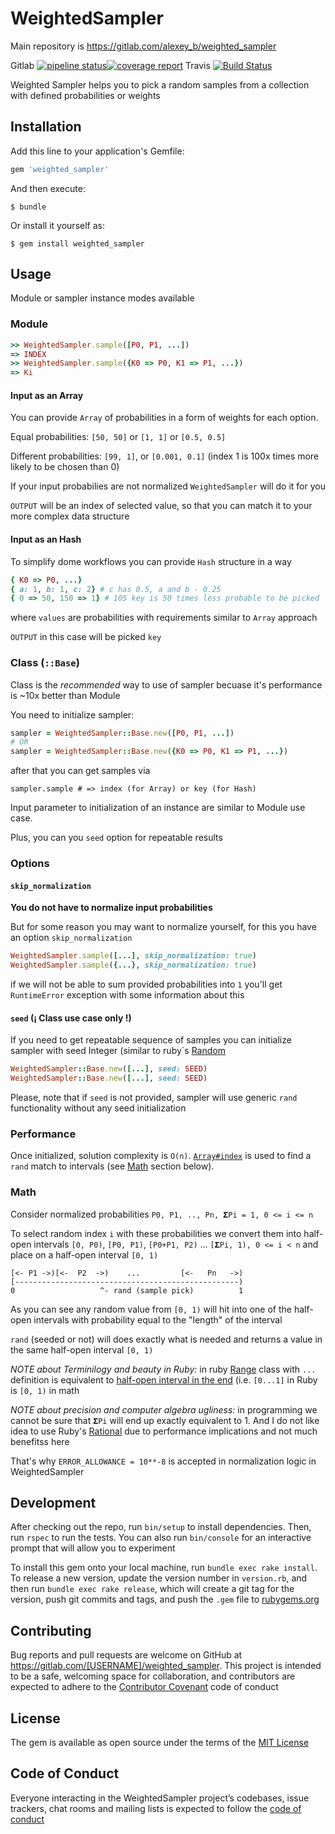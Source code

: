 # WeightedSampler

Main repository is https://gitlab.com/alexey_b/weighted_sampler

Gitlab [![pipeline status](https://gitlab.com/alexey_b/weighted_sampler/badges/master/pipeline.svg)](https://gitlab.com/alexey_b/weighted_sampler/commits/master)[![coverage report](https://gitlab.com/alexey_b/weighted_sampler/badges/master/coverage.svg)](https://gitlab.com/alexey_b/weighted_sampler/commits/master) Travis [![Build Status](https://travis-ci.org/ababich/weighted_sampler.svg?branch=master)](https://travis-ci.org/ababich/weighted_sampler)

Weighted Sampler helps you to pick a random samples from a collection with defined probabilities or weights


## Installation

Add this line to your application's Gemfile:

```ruby
gem 'weighted_sampler'
```

And then execute:

    $ bundle

Or install it yourself as:

    $ gem install weighted_sampler

## Usage

Module or sampler instance modes available

### Module

```ruby
>> WeightedSampler.sample([P0, P1, ...])
=> INDEX
>> WeightedSampler.sample({K0 => P0, K1 => P1, ...})
=> Ki
```

#### Input as an Array

You can provide `Array` of probabilities in a form of weights for each option.

Equal probabilities: `[50, 50]` or `[1, 1]` or `[0.5, 0.5]`

Different probabilities: `[99, 1]`, or `[0.001, 0.1]` (index 1 is 100x times more likely to be chosen than 0)

If your input probabilies are not normalized `WeightedSampler` will do it for you

`OUTPUT` will be an index of selected value, so that you can match it to your more complex data structure

#### Input as an Hash

To simplify dome workflows you can provide `Hash` structure in a way

```ruby
{ K0 => P0, ...}
{ a: 1, b: 1, c: 2} # c has 0.5, a and b - 0.25
{ 0 => 50, 150 => 1} # 105 key is 50 times less probable to be picked
```

where `values` are probabilities with requirements similar to `Array` approach

`OUTPUT` in this case will be picked `key`

### Class (`::Base`)

Class is the *recommended* way to use of sampler becuase it's performance is ~10x better than Module

You need to initialize sampler:

```ruby
sampler = WeightedSampler::Base.new([P0, P1, ...])
# OR
sampler = WeightedSampler::Base.new({K0 => P0, K1 => P1, ...})
```

after that you can get samples via

`sampler.sample # => index (for Array) or key (for Hash)`

Input parameter to initialization of an instance are similar to Module use case.

Plus, you can you `seed` option for repeatable results

### Options

#### `skip_normalization`
**You do not have to normalize input probabilities**

But for some reason you may want to normalize yourself, for this
you have an option `skip_normalization`

```ruby
WeightedSampler.sample([...], skip_normalization: true)
WeightedSampler.sample({...}, skip_normalization: true)
```

if we will not be able to sum provided probabilities into `1` you'll get `RuntimeError` exception with some information about this

#### `seed` (¡ Class use case only !)

If you need to get repeatable sequence of samples you can initialize sampler with seed Integer (similar to ruby`s [Random](https://ruby-doc.org/core/Random.html#method-c-new)

```ruby
WeightedSampler::Base.new([...], seed: SEED)
WeightedSampler::Base.new([...], seed: SEED)
```

Please, note that if `seed` is not provided, sampler will use generic `rand` functionality without any seed initialization

### Performance

Once initialized, solution complexity is `O(n)`. [`Array#index`](https://ruby-doc.org/core/Array.html#method-i-index) is used to find a `rand` match to intervals (see [Math](#Math) section below).

### Math

Consider normalized probabilities `P0, P1, .., Pn, 𝚺Pi = 1, 0 <= i <= n`

To select random index `i` with these probabilities we convert them into half-open intervals `[0, P0)`, `[P0, P1)`, `[P0+P1, P2)` ... `[𝚺Pi, 1), 0 <= i < n` and place on a half-open interval `[0, 1)`

```
[<- P1 ->)[<-  P2  ->)    ...         [<-   Pn   ->)
[--------------------------------------------------)
0                   ^- rand (sample pick)          1
```

As you can see any random value from `[0, 1)` will hit into one of the half-open intervals with probability equal to the "length" of the interval

`rand` (seeded or not) will does exactly what is needed and returns a value in the same half-open interval `[0, 1)`

*NOTE about Terminilogy and beauty in Ruby:* in ruby [Range](https://ruby-doc.org/core/Range.html) class with `...`   definition is equivalent to [half-open interval in the end](https://en.wikipedia.org/wiki/Interval_(mathematics)#Terminology) (i.e. `[0...1]` in Ruby is `[0, 1)` in math

*NOTE about precision and computer algebra ugliness:* in programming we cannot be sure that `𝚺Pi` will end up exactly equivalent to 1. And I do not like idea to use Ruby's [Rational](https://ruby-doc.org/core/Rational.html) due to performance implications and not much benefitss here

That's why `ERROR_ALLOWANCE = 10**-8` is accepted in normalization logic in WeightedSampler

## Development

After checking out the repo, run `bin/setup` to install dependencies. Then, run `rspec` to run the tests. You can also run `bin/console` for an interactive prompt that will allow you to experiment

To install this gem onto your local machine, run `bundle exec rake install`. To release a new version, update the version number in `version.rb`, and then run `bundle exec rake release`, which will create a git tag for the version, push git commits and tags, and push the `.gem` file to [rubygems.org](https://rubygems.org)

## Contributing

Bug reports and pull requests are welcome on GitHub at https://gitlab.com/[USERNAME]/weighted_sampler. This project is intended to be a safe, welcoming space for collaboration, and contributors are expected to adhere to the [Contributor Covenant](http://contributor-covenant.org) code of conduct

## License

The gem is available as open source under the terms of the [MIT License](https://opensource.org/licenses/MIT)

## Code of Conduct

Everyone interacting in the WeightedSampler project’s codebases, issue trackers, chat rooms and mailing lists is expected to follow the [code of conduct](https://github.com/[USERNAME]/weighted_sampler/blob/master/CODE_OF_CONDUCT.md)
